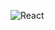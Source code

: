 ![React](https://img.shields.io/badge/react-%2320232a.svg?style=for-the-badge&logo=react&logoColor=%2361DAFB)